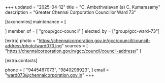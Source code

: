 +++
updated = "2025-04-12"
title = "C. Ambethvalavan (a) C. Kumarasamy"
description = "Greater Chennai Corporation Councillor Ward 73"

[taxonomies]
maintenance = [

]
member_of = [
    "group/gcc-council"
]
elected_by = ["group/gcc-ward-73"]

[extra]
photo = "https://chennaicorporation.gov.in/gcc/council/council-address/photo/ward073.jpg"
sources = [
    "https://chennaicorporation.gov.in/gcc/council/council-address/"
]

[extra.contacts]

phone = [
    "9445467073",
    "9840298923",
    ]
email = "ward073@chennaicorporation.gov.in"
+++